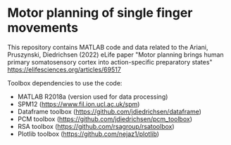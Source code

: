 # Motor planning of single finger movements
This repository contains MATLAB code and data related to the Ariani, Pruszynski, Diedrichsen (2022) eLife paper "Motor planning brings human primary somatosensory cortex into action-specific preparatory states" https://elifesciences.org/articles/69517  

Toolbox dependencies to use the code:      
  - MATLAB R2018a (version used for data processing)     
  - SPM12 (https://www.fil.ion.ucl.ac.uk/spm)     
  - Dataframe toolbox (https://github.com/jdiedrichsen/dataframe)     
  - PCM toolbox (https://github.com/jdiedrichsen/pcm_toolbox)     
  - RSA toolbox (https://github.com/rsagroup/rsatoolbox)     
  - Plotlib toolbox (https://github.com/nejaz1/plotlib)
